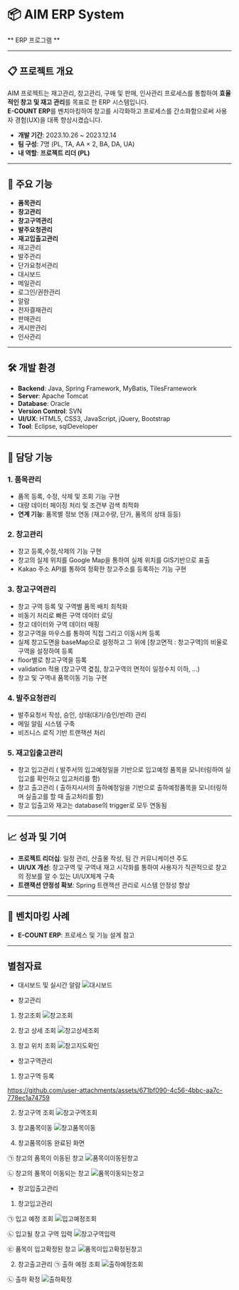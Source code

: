 # 📦 **AIM ERP System**

** ERP 프로그램 **

---

## 📋 프로젝트 개요
AIM 프로젝트는 재고관리, 창고관리, 구매 및 판매, 인사관리 프로세스를 통합하여 **효율적인 창고 및 재고 관리**를 목표로 한 ERP 시스템입니다.  
**E-COUNT ERP**를 벤치마킹하여 창고를 시각화하고 프로세스를 간소화함으로써 사용자 경험(UX)을 대폭 향상시켰습니다.

- **개발 기간**: 2023.10.26 ~ 2023.12.14  
- **팀 구성**: 7명 (PL, TA, AA × 2, BA, DA, UA)  
- **내 역할**: **프로젝트 리더 (PL)**  

---

## 🚀 주요 기능
- **품목관리**
- **창고관리**
- **창고구역관리**
- **발주요청관리**
- **재고입출고관리**
- 재고관리
- 발주관리  
- 단가요청서관리  
- 대시보드  
- 메일관리  
- 로그인/권한관리  
- 알람  
- 전자결재관리  
- 판매관리  
- 게시판관리  
- 인사관리
---

## 🛠 개발 환경
- **Backend**: Java, Spring Framework, MyBatis, TilesFramework  
- **Server**: Apache Tomcat  
- **Database**: Oracle  
- **Version Control**: SVN  
- **UI/UX**: HTML5, CSS3, JavaScript, jQuery, Bootstrap
- **Tool**: Eclipse, sqlDeveloper 

---

## 🔑 담당 기능

### **1. 품목관리**
- 품목 등록, 수정, 삭제 및 조회 기능 구현  
- 대량 데이터 페이징 처리 및 조건부 검색 최적화  
- **연계 기능**: 품목별 정보 연동 (재고수량, 단가, 품목의 상태 등등)  

### **2. 창고관리**
- 창고 등록,수정,삭제의 기능 구현
- 창고의 실제 위치를 Google Map을 통하여 실제 위치를 GIS기반으로 표출
- Kakao 주소 API를 통하여 정확한 창고주소를 등록하는 기능 구현

### **3. 창고구역관리**
- 창고 구역 등록 및 구역별 품목 배치 최적화 
- 비동기 처리로 빠른 구역 데이터 로딩  
- 창고 데이터와 구역 데이터 매핑
- 창고구역을 마우스를 통하여 직접 그리고 이동시켜 등록
- 실제 창고도면을 baseMap으로 설정하고 그 위에 [창고면적 : 창고구역]의 비율로 구역을 설정하여 등록
- floor별로 창고구역을 등록
- validation 적용 (창고구역 곂침, 창고구역의 면적이 일정수치 이하, ...)
- 창고 및 구역내 품목이동 기능 구현

### **4. 발주요청관리**
- 발주요청서 작성, 승인, 상태(대기/승인/반려) 관리
- 메일 알림 시스템 구축
- 비즈니스 로직 기반 트랜잭션 처리  

### **5. 재고입출고관리**
- 창고 입고관리 ( 발주서의 입고예정일을 기반으로 입고예정 품목을 모니터링하여 실입고를 확인하고 입고처리를 함)
- 창고 출고관리 ( 출하지시서의 출하예정일을 기반으로 출하예정품목을 모니터링하며 실출고를 할 때 출고처리를 함)
- 창고 입출고와 재고는 database의 trigger로 모두 연동됨
---

## 📈 성과 및 기여
- **프로젝트 리더십**: 일정 관리, 산출물 작성, 팀 간 커뮤니케이션 주도  
- **UI/UX 개선**: 창고구역 및 구역내 재고 시각화를 통하여 사용자가 직관적으로 창고의 정보를 알 수 있는 UI/UX체계 구축
- **트랜잭션 안정성 확보**: Spring 트랜잭션 관리로 시스템 안정성 향상
---

## 📂 벤치마킹 사례
- **E-COUNT ERP**: 프로세스 및 기능 설계 참고  

---

## 별첨자료
- 대시보드 및 실시간 알람
![대시보드](https://github.com/user-attachments/assets/437277da-369c-4949-96a9-42c54ff0ff62)

- 창고관리
1) 창고조회
![창고조회](https://github.com/user-attachments/assets/95959cd3-cb28-4c97-a7ca-91593ad93c77)

2) 창고 상세 조회
![창고상세조회](https://github.com/user-attachments/assets/68336435-349a-4bcb-b71e-d71442ae5a22)

3) 창고 위치 조회
![창고지도확인](https://github.com/user-attachments/assets/11673bd9-9e8b-4fd9-961f-d297728ad737)

- 창고구역관리
1) 창고구역 등록


https://github.com/user-attachments/assets/671bf090-4c56-4bbc-aa7c-778ec1a74759



2) 창고구역 조회
![창고구역조회](https://github.com/user-attachments/assets/618b5ea5-0245-44ac-a61a-45615a21c5d4)

3) 창고품목이동 
![창고품목이동](https://github.com/user-attachments/assets/971dd904-db6d-4315-bc65-7bc289e15f60)

4) 창고품목이동 완료된 화면

㉠ 창고의 품목이 이동된 창고
![품목이이동된창고](https://github.com/user-attachments/assets/370b79b5-fcee-4dc4-b46c-0f12c0d3ed80)

㉡ 창고의 품목이 이동되는 창고
![품목이동되는창고](https://github.com/user-attachments/assets/ace0537f-b2b6-42b4-ae48-c20d8f4396ca)

- 창고입출고관리
1) 창고입고관리

㉠ 입고 예정 조회
![입고예정조회](https://github.com/user-attachments/assets/4d03cb8f-1359-4fdb-8364-50cf717f5368)

㉡ 입고될 창고 구역 입력
![창고구역입력](https://github.com/user-attachments/assets/c3e97e54-0ba0-41d3-b070-672144027d88)

㉢ 품목이 입고확정된 창고
![품목이입고확정된창고](https://github.com/user-attachments/assets/4353d049-a7d4-4039-9cb5-b75d30592f90)

2) 창고출고관리
㉠ 출하 예정 조회
![출하예정조회](https://github.com/user-attachments/assets/cd2e44e2-326c-48da-8992-65a05f8409d2)

㉡ 출하 확정 
![출하확정](https://github.com/user-attachments/assets/a086d1dc-b67a-46a8-9008-964ba82243ab)







